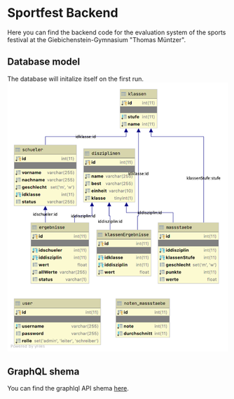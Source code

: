 # Sportfest Backend
Here you can find the backend code for the evaluation system of the sports festival at the Giebichenstein-Gymnasium "Thomas Müntzer".

## Database model
The database will initalize itself on the first run.
![](doc/db.png)

## GraphQL shema
You can find the graphlql API shema [here](schema.graphql).
